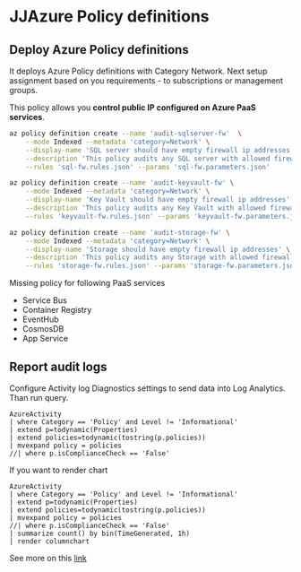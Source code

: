 # JJAzure Policy definitions

## Deploy Azure Policy definitions

It deploys Azure Policy definitions with Category Network.
Next setup assignment based on you requirements - to subscriptions or management groups.

This policy allows you **control public IP configured on Azure PaaS services**.

```bash
az policy definition create --name 'audit-sqlserver-fw'  \
    --mode Indexed --metadata 'category=Network' \
    --display-name 'SQL server should have empty firewall ip addresses' \
    --description 'This policy audits any SQL server with allowed firewall ip addresses.' \
    --rules 'sql-fw.rules.json' --params 'sql-fw.parameters.json'

az policy definition create --name 'audit-keyvault-fw' \
    --mode Indexed --metadata 'category=Network' \
    --display-name 'Key Vault should have empty firewall ip addresses' \
    --description 'This policy audits any Key Vault with allowed firewall ip addresses.' \
    --rules 'keyvault-fw.rules.json' --params 'keyvault-fw.parameters.json'

az policy definition create --name 'audit-storage-fw' \
    --mode Indexed --metadata 'category=Network' \
    --display-name 'Storage should have empty firewall ip addresses' \
    --description 'This policy audits any Storage with allowed firewall ip addresses.' \
    --rules 'storage-fw.rules.json' --params 'storage-fw.parameters.json'
```

Missing policy for following PaaS services

- Service Bus
- Container Registry
- EventHub
- CosmosDB
- App Service

## Report audit logs

Configure Activity log Diagnostics settings to send data into Log Analytics. Than run query.

```kusto
AzureActivity 
| where Category == 'Policy' and Level != 'Informational' 
| extend p=todynamic(Properties) 
| extend policies=todynamic(tostring(p.policies)) 
| mvexpand policy = policies 
//| where p.isComplianceCheck == 'False'
```

If you want to render chart

```kusto
AzureActivity
| where Category == 'Policy' and Level != 'Informational'
| extend p=todynamic(Properties)
| extend policies=todynamic(tostring(p.policies))
| mvexpand policy = policies
//| where p.isComplianceCheck == 'False'
| summarize count() by bin(TimeGenerated, 1h)
| render columnchart
```

See more on this [link](https://techcommunity.microsoft.com/t5/itops-talk-blog/how-to-create-azure-monitor-alerts-for-non-compliant-azure/ba-p/713466)